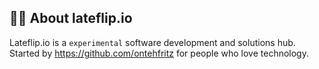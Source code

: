 ## 🙋‍♀️ About lateflip.io

Lateflip.io is a `experimental` software development and solutions hub. Started by https://github.com/ontehfritz for people who love technology. 
